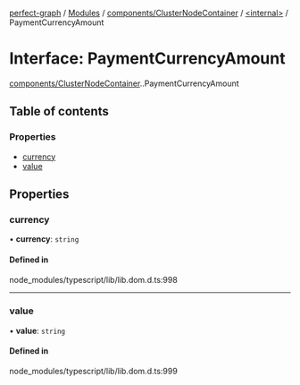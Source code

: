 [perfect-graph](../README.md) / [Modules](../modules.md) / [components/ClusterNodeContainer](../modules/components_ClusterNodeContainer.md) / [<internal\>](../modules/components_ClusterNodeContainer._internal_.md) / PaymentCurrencyAmount

# Interface: PaymentCurrencyAmount

[components/ClusterNodeContainer](../modules/components_ClusterNodeContainer.md).[<internal>](../modules/components_ClusterNodeContainer._internal_.md).PaymentCurrencyAmount

## Table of contents

### Properties

- [currency](components_ClusterNodeContainer._internal_.PaymentCurrencyAmount.md#currency)
- [value](components_ClusterNodeContainer._internal_.PaymentCurrencyAmount.md#value)

## Properties

### currency

• **currency**: `string`

#### Defined in

node_modules/typescript/lib/lib.dom.d.ts:998

___

### value

• **value**: `string`

#### Defined in

node_modules/typescript/lib/lib.dom.d.ts:999
